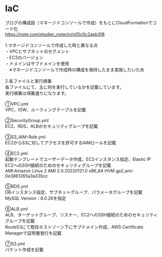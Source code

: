 # IaC
ブログの構成図（マネージドコンソールで作成）をもとにCloudFormationでコード化<br>
https://note.com/etudier_noter/n/n05c0c2aeb3f8<br>
<br>
1.マネージドコンソールで作成した時と異なる点<br>
・VPCとサブネットのセグメント<br>
・EC2のバージョン<br>
・ドメインはサブドメインを使用<br>
　※マネージドコンソールで作成時の構成を保持したまま実施したいため<br>
<br>
2.各ファイルと実行順番<br>
各ファイルにて、主に何を実行しているかを記載しています。<br>
実行順番は項番通りになります。<br>
<br>
①VPC.yml<br>
VPC、IGW、ルーティングテーブルを記載<br>
<br>
②SecurityGroup.yml<br>
EC2、RDS、ALBのセキュリティグループを記載<br>
<br>
③S3_IAM-Role.yml<br>
EC2からS3に対してアクセスを許可するIAMロールを記載<br>
<br>
④EC2.yml<br>
起動テンプレートでユーザーデータ作成、EC2インスタンス指定、Elastic IP<br>
EC2へのSSH接続のためのセキュリティグループを記載<br>
AMI:Amazon Linux 2 AMI 2.0.20220121.0 x86_64 HVM gp2,ami-0e3861265a3a335cc<br>
<br>
⑤RDS.yml<br>
DBインスタンス指定、サブネットグループ、パラメータグループを記載<br>
MySQL Version：8.0.26を指定<br>
<br>
⑥ALB.yml<br>
ALB、ターゲットグループ、リスナー、EC2へのSSH接続のためのセキュリティグループを記載<br>
Route53にて既存ホストゾーン下にサブドメイン作成、AWS Certificate Managerで証明書発行を記載<br>
<br>
⑦S3.yml<br>
バケット作成を記載<br>
<br>
